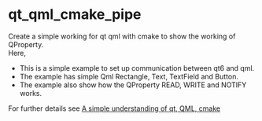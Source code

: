 # qt_qml_cmake_pipe <br/>
Create a simple working for qt qml with cmake to show the working of QProperty.<br/>
Here,<br/>
- This is a simple example to set up communication between qt6 and qml. <br/>
- The example has simple Qml Rectangle, Text, TextField and Button. <br/>
- The example also show how the QProperty READ, WRITE and NOTIFY works.<br/>

For further details see [A simple understanding of qt, QML, cmake](https://blog.vishnumuthu.com/index.php/2024/09/08/a-simple-understanding-of-qt-qml-cmake/)
